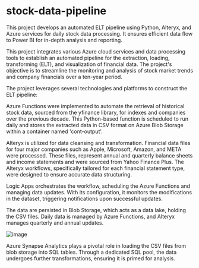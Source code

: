 # stock-data-pipeline
This project develops an automated ELT pipeline using Python, Alteryx, and Azure services for daily stock data processing. It ensures efficient data flow to Power BI for in-depth analysis and reporting.

This project integrates various Azure cloud services and data processing tools to establish an automated pipeline for the extraction, loading, transforming (ELT), and visualization of financial data. The project's objective is to streamline the monitoring and analysis of stock market trends and company financials over a ten-year period.

The project leverages several technologies and platforms to construct the ELT pipeline:

Azure Functions were implemented to automate the retrieval of historical stock data, sourced from the yfinance library, for indexes and companies over the previous decade. This Python-based function is scheduled to run daily and stores the extracted data in CSV format on Azure Blob Storage within a container named 'cont-output'.

Alteryx is utilized for data cleansing and transformation. Financial data files for four major companies such as Apple, Microsoft, Amazon, and META were processed. These files, represent annual and quarterly balance sheets and income statements and were sourced from Yahoo Finance Plus. The Alteryx workflows, specifically tailored for each financial statement type, were designed to ensure accurate data structuring.

Logic Apps orchestrates the workflow, scheduling the Azure Functions and managing data updates. With its configuration, it monitors the modifications in the dataset, triggering notifications upon successful updates.

The data are persisted in Blob Storage, which acts as a data lake, holding the CSV files. Daily data is managed by Azure Functions, and Alteryx manages quarterly and annual updates.

![image](https://github.com/khushishetty22/stock-data-pipeline/assets/79108604/a62d957f-e353-4b2b-a236-83880aeacf36)



Azure Synapse Analytics plays a pivotal role in loading the CSV files from blob storage into SQL tables. Through a dedicated SQL pool, the data undergoes further transformations, ensuring it is primed for analysis.



